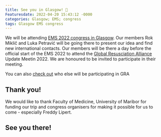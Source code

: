 ```yaml
---
title: See you in Glasgow! 🏴󠁧󠁢󠁳󠁣󠁴󠁿
Featuresdate: 2022-04-20 15:43:12 -0000
categories: Glasgow; EMS; congress
tags: Glasgow EMS congress
---
```


We will be attending [EMS 2022 congress in Glasgow](https://emseurope.org). Our members Rok Miklič and Luka Petravić will be going there to present our idea and find new international contacts. Our members will be there a day before the official start of the EMS 2022 to attend the [Global Resusciation Alliance](https://www.globalresuscitationalliance.org) Update Meetin 2022. We are honoured to be invited to participate in their meeting.

You can also [check out](https://siohca.um.si/OHCA-registry-Slovenia/assets/pdf/GRA_participants_2022.pdf) who else will be participating in GRA 

## Thank you!

We would like to thank Faculty of Medicine, University of Maribor for funding our trip and congress organisers for making it possible for us to come - especially Freddy Lipert.

## See you there!
